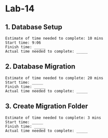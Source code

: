 # Lab-14

## 1. Database Setup
``` 
Estimate of time needed to complete: 10 mins 
Start time: 9:06 
Finish time: _____ 
Actual time needed to complete: _____ 
```


## 2. Database Migration
``` 
Estimate of time needed to complete: 20 mins 
Start time: _____ 
Finish time: _____ 
Actual time needed to complete: _____ 
```


## 3. Create Migration Folder
``` 
Estimate of time needed to complete: 3 mins 
Start time: _____ 
Finish time: _____ 
Actual time needed to complete: _____ 
```
